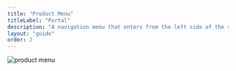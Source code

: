 ```yaml
---
title: "Product Menu"
titleLabel: "Portal"
description: "A navigation menu that enters from the left side of the screen and provides navigation to different parts of the product."
layout: "guide"
order: 2
---
```

![product menu](../../../images/ProductMenu.jpg)